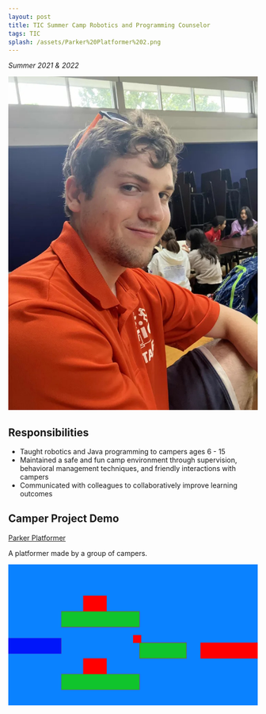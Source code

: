 ```yaml
---
layout: post
title: TIC Summer Camp Robotics and Programming Counselor
tags: TIC
splash: /assets/Parker%20Platformer%202.png
---
```


*Summer 2021 & 2022*

![](/assets/TIC%20Counselor.jpg)

## Responsibilities

- Taught robotics and Java programming to campers ages 6 - 15
- Maintained a safe and fun camp environment through supervision, behavioral management techniques, and friendly interactions with campers
- Communicated with colleagues to collaboratively improve learning outcomes


## Camper Project Demo

[Parker Platformer](https://openprocessing.org/sketch/2607041)

A platformer made by a group of campers.

![](/assets/Parker%20Platformer%202.png)